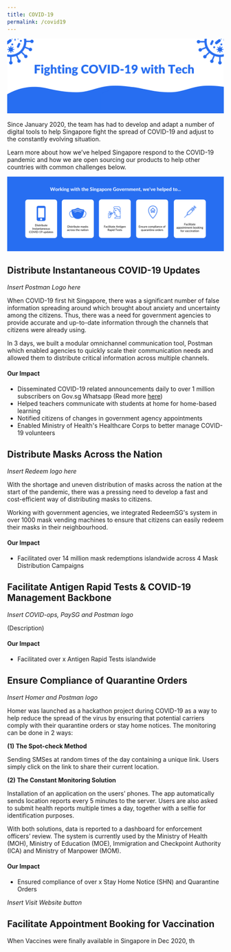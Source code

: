 ```yaml
---
title: COVID-19
permalink: /covid19
---
```

![Alt text for image on Isomer site](/images/covid-banner.png)

Since January 2020, the team has had to develop and adapt a number of digital tools to help Singapore fight the spread of COVID-19 and adjust to the constantly evolving situation. 

Learn more about how we’ve helped Singapore respond to the COVID-19 pandemic and how we are open sourcing our products to help other countries with common challenges below.

![Alt text for image on Isomer site](/images/covid-1.png)

## Distribute Instantaneous COVID-19 Updates

*Insert  Postman Logo here*

When COVID-19 first hit Singapore, there was a significant number of false information spreading around which brought about anxiety and uncertainty among the citizens. Thus, there was a need for government agencies to provide accurate and up-to-date information through the channels that citizens were already using. 

In 3 days, we built a modular omnichannel communication tool, Postman which enabled agencies to quickly scale their communication needs and allowed them to distribute critical information across multiple channels.


#### Our Impact
* Disseminated COVID-19 related announcements daily to over 1 million subscribers on Gov.sg Whatsapp (Read more [here](https://govinsider.asia/innovation/singapore-coronavirus-whatsapp-covid19-open-government-products-govtech/))
* Helped teachers communicate with students at home for home-based learning
* Notified citizens of changes in government agency appointments
* Enabled Ministry of Health's Healthcare Corps to better manage COVID-19 volunteers

## Distribute Masks Across the Nation

*Insert Redeem logo here*

With the shortage and uneven distribution of masks across the nation at the start of the pandemic, there was a pressing need to develop a fast and cost-efficient way of distributing masks to citizens.

Working with government agencies, we integrated RedeemSG's system in over 1000 mask vending machines to ensure that citizens can easily redeem their masks in their neighbourhood. 

#### Our Impact
* Facilitated over 14 million mask redemptions islandwide across 4 Mask Distribution Campaigns

## Facilitate Antigen Rapid Tests & COVID-19 Management Backbone

*Insert COVID-ops, PaySG and Postman logo*

(Description)

#### Our Impact
* Facilitated over x Antigen Rapid Tests islandwide

## Ensure Compliance of Quarantine Orders

*Insert Homer and Postman logo*

Homer was launched as a hackathon project during COVID-19 as a way to help reduce the spread of the virus by ensuring that potential carriers comply with their quarantine orders or stay home notices. The monitoring can be done in 2 ways: 

**(1) The Spot-check Method**

Sending SMSes at random times of the day containing a unique link. Users simply click on the link to share their current location.

**(2) The Constant Monitoring Solution**

Installation of an application on the users’ phones. The app automatically sends location reports every 5 minutes to the server. Users are also asked to submit health reports multiple times a day, together with a selfie for identification purposes.

With both solutions, data is reported to a dashboard for enforcement officers’ review. The system is currently used by the Ministry of Health (MOH), Ministry of Education (MOE), Immigration and Checkpoint Authority (ICA) and Ministry of Manpower (MOM).


#### Our Impact
* Ensured compliance of over x Stay Home Notice (SHN) and Quarantine Orders

*Insert Visit Website button*

## Facilitate Appointment Booking for Vaccination

When Vaccines were finally available in Singapore in Dec 2020, th
